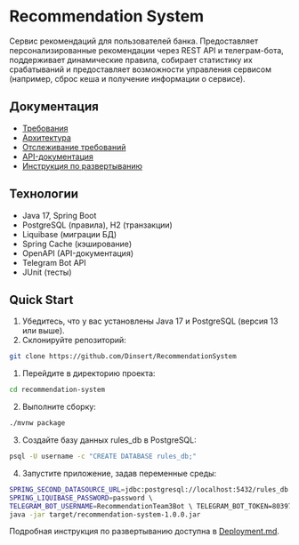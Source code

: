 # Recommendation System

Сервис рекомендаций для пользователей банка. Предоставляет персонализированные рекомендации через REST API и телеграм-бота, поддерживает динамические правила, собирает статистику их срабатываний и предоставляет возможности управления сервисом (например, сброс кеша и получение информации о сервисе).

## Документация
- [Требования](https://github.com/Dinsert/RecommendationSystem/wiki/Requirements)
- [Архитектура](https://github.com/Dinsert/RecommendationSystem/wiki/Architecture)
- [Отслеживание требований](https://github.com/Dinsert/RecommendationSystem/wiki/Requirements_tracking)
- [API-документация](https://github.com/Dinsert/RecommendationSystem/wiki/API)
- [Инструкция по развертыванию](https://github.com/Dinsert/RecommendationSystem/wiki/Deployment)

## Технологии
- Java 17, Spring Boot
- PostgreSQL (правила), H2 (транзакции)
- Liquibase (миграции БД)
- Spring Cache (кэширование)
- OpenAPI (API-документация)
- Telegram Bot API
- JUnit (тесты)

## Quick Start
1. Убедитесь, что у вас установлены Java 17 и PostgreSQL (версия 13 или выше).
2. Склонируйте репозиторий:
```bash
git clone https://github.com/Dinsert/RecommendationSystem
```
1. Перейдите в директорию проекта:
```bash
cd recommendation-system
```
2. Выполните сборку:
```bash
./mvnw package
```
3. Создайте базу данных rules_db в PostgreSQL:
```bash
psql -U username -c "CREATE DATABASE rules_db;"
```
4. Запустите приложение, задав переменные среды:
```bash
SPRING_SECOND_DATASOURCE_URL=jdbc:postgresql://localhost:5432/rules_db \ SPRING_SECOND_DATASOURCE_USERNAME=username \ SPRING_SECOND_DATASOURCE_PASSWORD=password \ SPRING_LIQUIBASE_URL=jdbc:postgresql://localhost:5432/rules_db \ SPRING_LIQUIBASE_USER=username \ 
SPRING_LIQUIBASE_PASSWORD=password \ 
TELEGRAM_BOT_USERNAME=RecommendationTeam3Bot \ TELEGRAM_BOT_TOKEN=8039753322:AAFFl6Xhppq0s5M4ccVQ5HQWqH0uj9vegEw \ 
java -jar target/recommendation-system-1.0.0.jar
```

Подробная инструкция по развертыванию доступна в [Deployment.md](https://github.com/Dinsert/RecommendationSystem/wiki/Deployment).